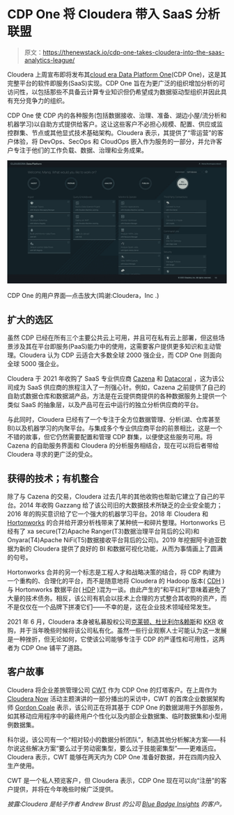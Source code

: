 # CDP One 将 Cloudera 带入 SaaS 分析联盟

> 原文：<https://thenewstack.io/cdp-one-takes-cloudera-into-the-saas-analytics-league/>

Cloudera 上周宣布即将发布其[cloud era Data Platform One](https://www.cloudera.com/products/cloudera-data-platform/cdp-one.html)(CDP One)，这是其完整平台的软件即服务(SaaS)实现。CDP One 旨在为更广泛的组织增加分析的可访问性，以包括那些不具备云计算专业知识但仍希望成为数据驱动型组织并因此具有充分竞争力的组织。

CDP One 使 CDP 内的各种服务(包括数据接收、治理、准备、湖边小屋/流分析和机器学习)以自助方式提供给客户。这让这些客户不必担心规模、配置、供应或监控群集、节点或其他显式技术基础架构。Cloudera 表示，其提供了“零运营”的客户体验，将 DevOps、SecOps 和 CloudOps 嵌入作为服务的一部分，并允许客户专注于他们的工作负载、数据、治理和业务成果。

[![CDP One screenshot](img/e539e833d65f013c7dfd462df7952f00.png)](https://cdn.thenewstack.io/media/2022/08/17c9e77e-cdp-one-screenshot.jpg)

CDP One 的用户界面—点击放大(鸣谢:Cloudera，Inc .)

## 扩大的选区

虽然 CDP 已经在所有三个主要公共云上可用，并且可在私有云上部署，但这些场景涉及其在平台即服务(PaaS)能力中的使用，这需要客户提供更多知识和主动管理。Cloudera 认为 CDP 云适合大多数全球 2000 强企业，而 CDP One 则面向全球 5000 强企业。

Cloudera 于 2021 年收购了 SaaS 专业供应商 [Cazena](https://cazena.com/) 和 [Datacoral](https://www.datacoral.com/) ，这为该公司成为 SaaS 供应商的旅程注入了一剂强心针。例如，Cazena 之前提供了自己的自助式数据仓库和数据湖产品，方法是在云提供商提供的各种数据服务上提供一个类似 SaaS 的抽象层，以及产品可在云中运行的独立分析供应商的平台。

与此同时，Cloudera 已经有了一个专注于全方位数据管理、分析(湖、仓库甚至 BI)以及机器学习的内聚平台。与集成多个专业供应商平台的前景相比，这是一个不错的故事，但它仍然需要配置和管理 CDP 群集，以便使这些服务可用。将 Cazena 的自助服务界面和 Cloudera 的分析服务相结合，现在可以将后者带给 Cloudera 寻求的更广泛的受众。

## 获得的技术；有机整合

除了与 Cazena 的交易，Cloudera 过去几年的其他收购也帮助它建立了自己的平台。2014 年收购 Gazzang 给了该公司旧的大数据技术所缺乏的企业安全能力；2016 年的购买意识给了它一个强大的机器学习平台。2018 年 Cloudera 和 [Hortonworks](https://thenewstack.io/arun-c-murthy-building-successful-open-source-company/) 的合并给开源分析栈带来了某种统一和碎片整理。Hortonworks 已经有了 xa secure(T2)Apache Ranger(T3)数据治理平台背后的公司)和 Onyara(T4)Apache NiFi(T5)数据接收平台背后的公司)。2019 年挖掘阿卡迪亚数据为新的 Cloudera 提供了良好的 BI 和数据可视化功能，从而为事情画上了圆满的句号。

Hortonworks 合并的另一个标志是工程人才和战略决策的结合，将 CDP 构建为一个重构的、合理化的平台，而不是随意地将 Cloudera 的 Hadoop 版本( [CDH](https://www.cloudera.com/products/open-source/apache-hadoop/key-cdh-components.html) )与 Hortonworks 数据平台( [HDP](https://www.cloudera.com/products/hdp.html) )混为一谈。由此产生的“和平红利”意味着避免了大量的技术债务。相反，该公司有机会以技术上合理的方式整合其收购的资产，而不是仅仅在一个品牌下拼凑它们——不幸的是，这在企业技术领域经常发生。

2021 年 6 月，Cloudera 本身被私募股权公司[克莱顿、杜比利尔&赖斯](https://www.cdr-inc.com/)和 [KKR](https://www.kkr.com/) 收购，并于当年晚些时候将该公司私有化。虽然一些行业观察人士可能认为这一发展是一种挫折，但无论如何，它使该公司能够专注于 CDP 的严谨性和可用性，这两者为 CDP One 铺平了道路。

## 客户故事

Cloudera 将企业差旅管理公司 [CWT](https://www.mycwt.com/) 作为 CDP One 的灯塔客户。在上周作为 [Cloudera Now](https://www.cloudera.com/about/events/cloudera-now-cdp.html) 活动主题演讲的一部分播出的采访中，CWT 的首席企业数据架构师 [Gordon Coale](https://www.linkedin.com/in/gordon-coale-63010513/) 表示，该公司正在将其基于 CDP One 的数据湖用于外部服务，如其移动应用程序中的最终用户个性化以及内部企业数据集、临时数据集和小型用例数据集。

科尔说，该公司有一个“相对较小的数据分析团队”，制造其他分析解决方案——科尔说这些解决方案“要么过于劳动密集型，要么过于技能密集型”——更难适应。Cloudera 表示，CWT 能够在两天内为 CDP One 准备好数据，并在四周内投入生产使用。

CWT 是一个私人预览客户，但 Cloudera 表示，CDP One 现在可以向“注册”的客户提供，并将在今年晚些时候广泛提供。

*披露:Cloudera 是帖子作者 Andrew Brust 的公司 [Blue Badge Insights](https://www.bluebadgeinsights.com/) 的客户。*

<svg xmlns:xlink="http://www.w3.org/1999/xlink" viewBox="0 0 68 31" version="1.1"><title>Group</title> <desc>Created with Sketch.</desc></svg>